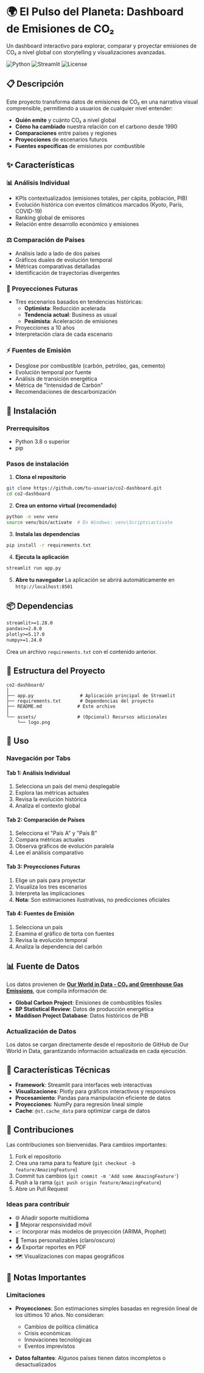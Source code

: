 # 🌍 El Pulso del Planeta: Dashboard de Emisiones de CO₂

Un dashboard interactivo para explorar, comparar y proyectar emisiones de CO₂ a nivel global con storytelling y visualizaciones avanzadas.

![Python](https://img.shields.io/badge/python-3.8+-blue.svg)
![Streamlit](https://img.shields.io/badge/streamlit-1.28+-red.svg)
![License](https://img.shields.io/badge/license-MIT-green.svg)

## 📋 Descripción

Este proyecto transforma datos de emisiones de CO₂ en una narrativa visual comprensible, permitiendo a usuarios de cualquier nivel entender:

- **Quién emite** y cuánto CO₂ a nivel global
- **Cómo ha cambiado** nuestra relación con el carbono desde 1990
- **Comparaciones** entre países y regiones
- **Proyecciones** de escenarios futuros
- **Fuentes específicas** de emisiones por combustible

## ✨ Características

### 📊 Análisis Individual
- KPIs contextualizados (emisiones totales, per cápita, población, PIB)
- Evolución histórica con eventos climáticos marcados (Kyoto, París, COVID-19)
- Ranking global de emisores
- Relación entre desarrollo económico y emisiones

### ⚖️ Comparación de Países
- Análisis lado a lado de dos países
- Gráficos duales de evolución temporal
- Métricas comparativas detalladas
- Identificación de trayectorias divergentes

### 🔮 Proyecciones Futuras
- Tres escenarios basados en tendencias históricas:
  - **Optimista**: Reducción acelerada
  - **Tendencia actual**: Business as usual
  - **Pesimista**: Aceleración de emisiones
- Proyecciones a 10 años
- Interpretación clara de cada escenario

### ⚡ Fuentes de Emisión
- Desglose por combustible (carbón, petróleo, gas, cemento)
- Evolución temporal por fuente
- Análisis de transición energética
- Métrica de "Intensidad de Carbón"
- Recomendaciones de descarbonización

## 🚀 Instalación

### Prerrequisitos
- Python 3.8 o superior
- pip

### Pasos de instalación

1. **Clona el repositorio**
```bash
git clone https://github.com/tu-usuario/co2-dashboard.git
cd co2-dashboard
```

2. **Crea un entorno virtual (recomendado)**
```bash
python -m venv venv
source venv/bin/activate  # En Windows: venv\Scripts\activate
```

3. **Instala las dependencias**
```bash
pip install -r requirements.txt
```

4. **Ejecuta la aplicación**
```bash
streamlit run app.py
```

5. **Abre tu navegador**
La aplicación se abrirá automáticamente en `http://localhost:8501`

## 📦 Dependencias

```txt
streamlit>=1.28.0
pandas>=2.0.0
plotly>=5.17.0
numpy>=1.24.0
```

Crea un archivo `requirements.txt` con el contenido anterior.

## 📂 Estructura del Proyecto

```
co2-dashboard/
│
├── app.py                 # Aplicación principal de Streamlit
├── requirements.txt       # Dependencias del proyecto
├── README.md             # Este archivo
│
└── assets/               # (Opcional) Recursos adicionales
    └── logo.png
```

## 🎯 Uso

### Navegación por Tabs

#### Tab 1: Análisis Individual
1. Selecciona un país del menú desplegable
2. Explora las métricas actuales
3. Revisa la evolución histórica
4. Analiza el contexto global

#### Tab 2: Comparación de Países
1. Selecciona el "País A" y "País B"
2. Compara métricas actuales
3. Observa gráficos de evolución paralela
4. Lee el análisis comparativo

#### Tab 3: Proyecciones Futuras
1. Elige un país para proyectar
2. Visualiza los tres escenarios
3. Interpreta las implicaciones
4. **Nota**: Son estimaciones ilustrativas, no predicciones oficiales

#### Tab 4: Fuentes de Emisión
1. Selecciona un país
2. Examina el gráfico de torta con fuentes
3. Revisa la evolución temporal
4. Analiza la dependencia del carbón

## 📊 Fuente de Datos

Los datos provienen de **[Our World in Data - CO₂ and Greenhouse Gas Emissions](https://github.com/owid/co2-data)**, que compila información de:

- **Global Carbon Project**: Emisiones de combustibles fósiles
- **BP Statistical Review**: Datos de producción energética
- **Maddison Project Database**: Datos históricos de PIB

### Actualización de Datos
Los datos se cargan directamente desde el repositorio de GitHub de Our World in Data, garantizando información actualizada en cada ejecución.

## 🎨 Características Técnicas

- **Framework**: Streamlit para interfaces web interactivas
- **Visualizaciones**: Plotly para gráficos interactivos y responsivos
- **Procesamiento**: Pandas para manipulación eficiente de datos
- **Proyecciones**: NumPy para regresión lineal simple
- **Cache**: `@st.cache_data` para optimizar carga de datos

## 🤝 Contribuciones

Las contribuciones son bienvenidas. Para cambios importantes:

1. Fork el repositorio
2. Crea una rama para tu feature (`git checkout -b feature/AmazingFeature`)
3. Commit tus cambios (`git commit -m 'Add some AmazingFeature'`)
4. Push a la rama (`git push origin feature/AmazingFeature`)
5. Abre un Pull Request

### Ideas para contribuir
- 🌐 Añadir soporte multiidioma
- 📱 Mejorar responsividad móvil
- 📈 Incorporar más modelos de proyección (ARIMA, Prophet)
- 🎨 Temas personalizables (claro/oscuro)
- 📥 Exportar reportes en PDF
- 🗺️ Visualizaciones con mapas geográficos

## 📝 Notas Importantes

### Limitaciones
- **Proyecciones**: Son estimaciones simples basadas en regresión lineal de los últimos 10 años. No consideran:
  - Cambios de política climática
  - Crisis económicas
  - Innovaciones tecnológicas
  - Eventos imprevistos

- **Datos faltantes**: Algunos países tienen datos incompletos o desactualizados
